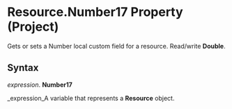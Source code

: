 
# Resource.Number17 Property (Project)

Gets or sets a Number local custom field for a resource. Read/write  **Double**.


## Syntax

 _expression_. **Number17**

 _expression_A variable that represents a  **Resource** object.

